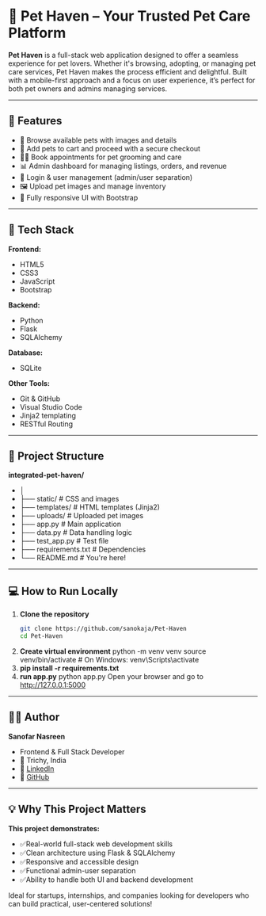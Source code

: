 # 🐾 Pet Haven – Your Trusted Pet Care Platform

**Pet Haven** is a full-stack web application designed to offer a seamless experience for pet lovers. Whether it's browsing, adopting, or managing pet care services, Pet Haven makes the process efficient and delightful. Built with a mobile-first approach and a focus on user experience, it’s perfect for both pet owners and admins managing services.

---

## 🚀 Features

- 🐶 Browse available pets with images and details
- 🛒 Add pets to cart and proceed with a secure checkout
- 🧑‍⚕️ Book appointments for pet grooming and care
- 📊 Admin dashboard for managing listings, orders, and revenue
- 🔐 Login & user management (admin/user separation)
- 🖼️ Upload pet images and manage inventory
- 📱 Fully responsive UI with Bootstrap

---

## 🧠 Tech Stack

**Frontend:**
- HTML5  
- CSS3  
- JavaScript  
- Bootstrap  

**Backend:**
- Python  
- Flask  
- SQLAlchemy  

**Database:**
- SQLite  

**Other Tools:**
- Git & GitHub  
- Visual Studio Code  
- Jinja2 templating  
- RESTful Routing  

---

## 📂 Project Structure

**integrated-pet-haven/**
- │
- ├── static/ # CSS and images
- ├── templates/ # HTML templates (Jinja2)
- ├── uploads/ # Uploaded pet images
- ├── app.py # Main application
- ├── data.py # Data handling logic
- ├── test_app.py # Test file
- ├── requirements.txt # Dependencies
- └── README.md # You're here!

---

## 💻 How to Run Locally

1. **Clone the repository**
   ```bash
   git clone https://github.com/sanokaja/Pet-Haven
   cd Pet-Haven
2. **Create virtual environment**
   python -m venv venv
   source venv/bin/activate  # On Windows: venv\Scripts\activate
3. **pip install -r requirements.txt**
4. **run app.py**
   python app.py
   Open your browser and go to http://127.0.0.1:5000

---

## 👨‍💻 Author

**Sanofar Nasreen**
- Frontend & Full Stack Developer
- 📍 Trichy, India
- 🔗 [LinkedIn](https://linkedin.com/in/sanofar-nasreen)  
- 🔗 [GitHub](https://github.com/sanokaja)

---
## 💡 Why This Project Matters

**This project demonstrates:**
- ✅Real-world full-stack web development skills
- ✅Clean architecture using Flask & SQLAlchemy
- ✅Responsive and accessible design
- ✅Functional admin-user separation
- ✅Ability to handle both UI and backend development

Ideal for startups, internships, and companies looking for developers who can build practical, user-centered solutions!